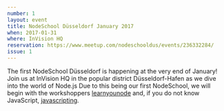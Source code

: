 ```yaml
---
number: 1
layout: event
title: NodeSchool Düsseldorf January 2017
when: 2017-01-31
where: InVision HQ
reservation: https://www.meetup.com/nodeschooldus/events/236332284/ 
issue: 1
---
```


The first NodeSchool Düsseldorf is happening at the very end
of January! Join us at InVision HQ in the popular district
Düsseldorf-Hafen as we dive into the world of Node.js
Due to this being our first NodeSchool, we will begin with the
workshoppers [learnyounode] and, if you do not know JavaScript,
[javascripting]. 

[learnyounode]: http://github.com/workshopper/learnyounode
[javascripting]: http://github.com/sethvincent/javascripting
